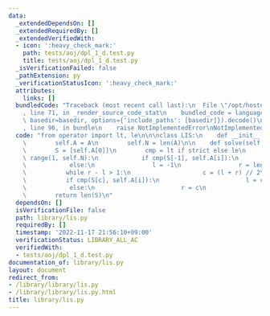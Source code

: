 ```yaml
---
data:
  _extendedDependsOn: []
  _extendedRequiredBy: []
  _extendedVerifiedWith:
  - icon: ':heavy_check_mark:'
    path: tests/aoj/dpl_1_d.test.py
    title: tests/aoj/dpl_1_d.test.py
  _isVerificationFailed: false
  _pathExtension: py
  _verificationStatusIcon: ':heavy_check_mark:'
  attributes:
    links: []
  bundledCode: "Traceback (most recent call last):\n  File \"/opt/hostedtoolcache/PyPy/3.7.13/x64/site-packages/onlinejudge_verify/documentation/build.py\"\
    , line 71, in _render_source_code_stat\n    bundled_code = language.bundle(stat.path,\
    \ basedir=basedir, options={'include_paths': [basedir]}).decode()\n  File \"/opt/hostedtoolcache/PyPy/3.7.13/x64/site-packages/onlinejudge_verify/languages/python.py\"\
    , line 96, in bundle\n    raise NotImplementedError\nNotImplementedError\n"
  code: "from operator import lt, le\n\n\nclass LIS:\n    def __init__(self, A):\n\
    \        self.A = A\n        self.N = len(A)\n\n    def solve(self, strict=True):\n\
    \        S = [self.A[0]]\n        cmp = lt if strict else le\n        for i in\
    \ range(1, self.N):\n            if cmp(S[-1], self.A[i]):\n                S.append(self.A[i])\n\
    \            else:\n                l = -1\n                r = len(S)\n     \
    \           while r - l > 1:\n                    c = (l + r) // 2\n         \
    \           if cmp(S[c], self.A[i]):\n                        l = c\n        \
    \            else:\n                        r = c\n                S[r] = self.A[i]\n\
    \        return len(S)\n"
  dependsOn: []
  isVerificationFile: false
  path: library/lis.py
  requiredBy: []
  timestamp: '2022-11-17 21:56:10+09:00'
  verificationStatus: LIBRARY_ALL_AC
  verifiedWith:
  - tests/aoj/dpl_1_d.test.py
documentation_of: library/lis.py
layout: document
redirect_from:
- /library/library/lis.py
- /library/library/lis.py.html
title: library/lis.py
---
```

